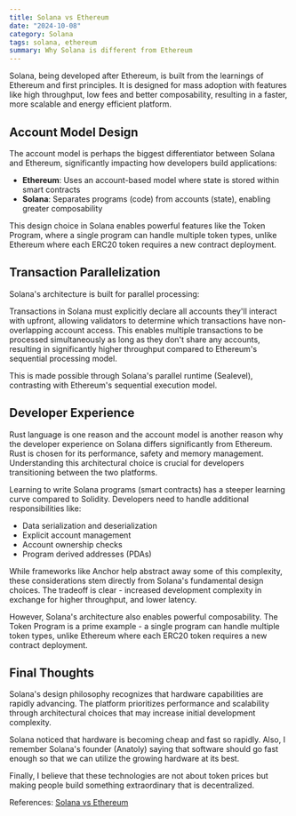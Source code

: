 ```yaml
---
title: Solana vs Ethereum
date: "2024-10-08"
category: Solana
tags: solana, ethereum
summary: Why Solana is different from Ethereum
---
```


Solana, being developed after Ethereum, is built from the learnings of Ethereum and first principles. It is designed for mass adoption with features like high throughput, low fees and better composability, resulting in a faster, more scalable and energy efficient platform.

## Account Model Design

The account model is perhaps the biggest differentiator between Solana and Ethereum, significantly impacting how developers build applications:

- **Ethereum**: Uses an account-based model where state is stored within smart contracts
- **Solana**: Separates programs (code) from accounts (state), enabling greater composability

This design choice in Solana enables powerful features like the Token Program, where a single program can handle multiple token types, unlike Ethereum where each ERC20 token requires a new contract deployment.

## Transaction Parallelization

Solana's architecture is built for parallel processing:

Transactions in Solana must explicitly declare all accounts they'll interact with upfront, allowing validators to determine which transactions have non-overlapping account access. This enables multiple transactions to be processed simultaneously as long as they don't share any accounts, resulting in significantly higher throughput compared to Ethereum's sequential processing model.

This is made possible through Solana's parallel runtime (Sealevel), contrasting with Ethereum's sequential execution model.

## Developer Experience

Rust language is one reason and the account model is another reason why the developer experience on Solana differs significantly from Ethereum. Rust is chosen for its performance, safety and memory management. Understanding this architectural choice is crucial for developers transitioning between the two platforms.

Learning to write Solana programs (smart contracts) has a steeper learning curve compared to Solidity. Developers need to handle additional responsibilities like:

- Data serialization and deserialization
- Explicit account management
- Account ownership checks
- Program derived addresses (PDAs)

While frameworks like Anchor help abstract away some of this complexity, these considerations stem directly from Solana's fundamental design choices. The tradeoff is clear - increased development complexity in exchange for higher throughput, and lower latency.

However, Solana's architecture also enables powerful composability. The Token Program is a prime example - a single program can handle multiple token types, unlike Ethereum where each ERC20 token requires a new contract deployment.

## Final Thoughts

Solana's design philosophy recognizes that hardware capabilities are rapidly advancing. The platform prioritizes performance and scalability through architectural choices that may increase initial development complexity.

Solana noticed that hardware is becoming cheap and fast so rapidly. Also, I remember Solana's founder (Anatoly) saying that software should go fast enough so that we can utilize the growing hardware at its best.

Finally, I believe that these technologies are not about token prices but making people build something extraordinary that is decentralized.

References:
[Solana vs Ethereum](https://solana.wiki/zh-cn/docs/ethereum-comparison/)
